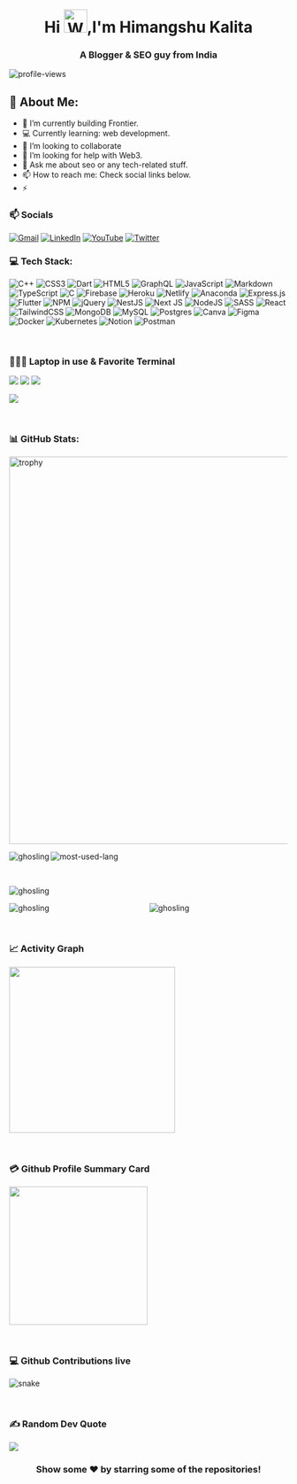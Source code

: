 <h1 align="center">Hi <img src="https://raw.githubusercontent.com/nixin72/nixin72/master/wave.gif" 
         alt="Waving hand animated gif"
         height="42"
         width="42" />,I'm Himangshu Kalita</h1>
<h3 align="center">A Blogger & SEO guy from India</h3>

<p align="left"> <img src="https://komarev.com/ghpvc/?username=himangshuin&label=Views&color=blue&style=plastic&style=for-the-badge" alt="profile-views" /> </p>


## 💫 About Me:
- 🔭 I’m currently building Frontier.
- 💻 Currently learning: web development.
- 👯 I’m looking to collaborate
- 🤔 I’m looking for help with Web3.
- 💬 Ask me about seo or any tech-related stuff.
- 📫 How to reach me: Check social links below.
- ⚡ 

### 📫 Socials
[![Gmail](https://img.shields.io/badge/Gmail-D14836?style=for-the-badge&logo=gmail&logoColor=white)](mailto:khimansuu@gmail.com) [![LinkedIn](https://img.shields.io/badge/LinkedIn-0077B5?style=for-the-badge&logo=linkedin&logoColor=white)](https://www.linkedin.com/in/himangshuin) [![YouTube](https://img.shields.io/badge/YouTube-FF0000?style=for-the-badge&logo=youtube&logoColor=white)](https://youtube.com/c/hellocodepur) [![Twitter](https://img.shields.io/twitter/follow/himangshuin?logo=Twitter&style=for-the-badge)](https://twitter.com/himangshuin)


### 💻 Tech Stack:
![C++](https://img.shields.io/badge/c++-%2300599C.svg?style=for-the-badge&logo=c%2B%2B&logoColor=white) ![CSS3](https://img.shields.io/badge/css3-%231572B6.svg?style=for-the-badge&logo=css3&logoColor=white) ![Dart](https://img.shields.io/badge/dart-%230175C2.svg?style=for-the-badge&logo=dart&logoColor=white) ![HTML5](https://img.shields.io/badge/html5-%23E34F26.svg?style=for-the-badge&logo=html5&logoColor=white) ![GraphQL](https://img.shields.io/badge/-GraphQL-E10098?style=for-the-badge&logo=graphql&logoColor=white) ![JavaScript](https://img.shields.io/badge/javascript-%23323330.svg?style=for-the-badge&logo=javascript&logoColor=%23F7DF1E) ![Markdown](https://img.shields.io/badge/markdown-%23000000.svg?style=for-the-badge&logo=markdown&logoColor=white) ![TypeScript](https://img.shields.io/badge/typescript-%23007ACC.svg?style=for-the-badge&logo=typescript&logoColor=white) ![C](https://img.shields.io/badge/c-%2300599C.svg?style=for-the-badge&logo=c&logoColor=white) ![Firebase](https://img.shields.io/badge/firebase-%23039BE5.svg?style=for-the-badge&logo=firebase) ![Heroku](https://img.shields.io/badge/heroku-%23430098.svg?style=for-the-badge&logo=heroku&logoColor=white) ![Netlify](https://img.shields.io/badge/netlify-%23000000.svg?style=for-the-badge&logo=netlify&logoColor=#00C7B7) ![Anaconda](https://img.shields.io/badge/Anaconda-%2344A833.svg?style=for-the-badge&logo=anaconda&logoColor=white) ![Express.js](https://img.shields.io/badge/express.js-%23404d59.svg?style=for-the-badge&logo=express&logoColor=%2361DAFB) ![Flutter](https://img.shields.io/badge/Flutter-%2302569B.svg?style=for-the-badge&logo=Flutter&logoColor=white) ![NPM](https://img.shields.io/badge/NPM-%23000000.svg?style=for-the-badge&logo=npm&logoColor=white) ![jQuery](https://img.shields.io/badge/jquery-%230769AD.svg?style=for-the-badge&logo=jquery&logoColor=white) ![NestJS](https://img.shields.io/badge/nestjs-%23E0234E.svg?style=for-the-badge&logo=nestjs&logoColor=white) ![Next JS](https://img.shields.io/badge/Next-black?style=for-the-badge&logo=next.js&logoColor=white) ![NodeJS](https://img.shields.io/badge/node.js-6DA55F?style=for-the-badge&logo=node.js&logoColor=white) ![SASS](https://img.shields.io/badge/SASS-hotpink.svg?style=for-the-badge&logo=SASS&logoColor=white) ![React](https://img.shields.io/badge/react-%2320232a.svg?style=for-the-badge&logo=react&logoColor=%2361DAFB) ![TailwindCSS](https://img.shields.io/badge/tailwindcss-%2338B2AC.svg?style=for-the-badge&logo=tailwind-css&logoColor=white) ![MongoDB](https://img.shields.io/badge/MongoDB-%234ea94b.svg?style=for-the-badge&logo=mongodb&logoColor=white) ![MySQL](https://img.shields.io/badge/mysql-%2300f.svg?style=for-the-badge&logo=mysql&logoColor=white) ![Postgres](https://img.shields.io/badge/postgres-%23316192.svg?style=for-the-badge&logo=postgresql&logoColor=white) ![Canva](https://img.shields.io/badge/Canva-%2300C4CC.svg?style=for-the-badge&logo=Canva&logoColor=white) 	![Figma](https://img.shields.io/badge/figma-%23F24E1E.svg?style=for-the-badge&logo=figma&logoColor=white) ![Docker](https://img.shields.io/badge/docker-%230db7ed.svg?style=for-the-badge&logo=docker&logoColor=white) ![Kubernetes](https://img.shields.io/badge/kubernetes-%23326ce5.svg?style=for-the-badge&logo=kubernetes&logoColor=white) ![Notion](https://img.shields.io/badge/Notion-%23000000.svg?style=for-the-badge&logo=notion&logoColor=white) ![Postman](https://img.shields.io/badge/Postman-FF6C37?style=for-the-badge&logo=postman&logoColor=white)

&nbsp;

### 👨🏻‍💻 Laptop in use & Favorite Terminal
<img src="https://img.shields.io/badge/Windows-acer_nitro_5_2019-0078D6?style=for-the-badge&logo=windows&logoColor=white"/> <img src="https://img.shields.io/badge/Intel-Core_i5_9th-0071C5?style=for-the-badge&logo=intel&logoColor=white"/> <img src="https://img.shields.io/badge/NVIDIA-GTX1650-76B900?style=for-the-badge&logo=nvidia&logoColor=white"/> 

<img src="https://img.shields.io/badge/windows%20terminal-4D4D4D?style=for-the-badge&logo=windows%20terminal&logoColor=white"/>

&nbsp;

### 📊 GitHub Stats:

<p> <a href="https://github.com/ryo-ma/github-profile-trophy"><img width=700px src="https://github-profile-trophy.vercel.app/?username=himangshuin" alt="trophy" /></a> </p>
<p><img align="left" src="https://github-readme-stats.vercel.app/api?username=himangshuin&show_icons=true&locale=en" alt="ghosling" /></p>
<div align="left"><p><img align="center" src="https://github-readme-stats.vercel.app/api/top-langs/?username=himangshuin" alt="most-used-lang" /></p></div>
&nbsp;
<div align="left" style={><p><img align="center" src="https://github-readme-streak-stats.herokuapp.com/?user=himangshuin&" alt="ghosling" /></p></div>

<div align="left" style={><p><img align="left" src="http://github-profile-summary-cards.vercel.app/api/cards/repos-per-language?username=himangshuin&theme=github" alt="ghosling" /></p></div>
<div align="center" style={><p><img align="center" src="http://github-profile-summary-cards.vercel.app/api/cards/most-commit-language?username=himangshuin&theme=github" alt="ghosling" /></p></div>

&nbsp;

### 📈 Activity Graph     
<img src="https://activity-graph.herokuapp.com/graph?username=himangshuin&theme=dracula&layout=compact&title_color=FF69B4&hide_border=true&area=true" height="300" width="auto"></img>
</div>

&nbsp;

### 💳 Github Profile Summary Card

<img src="https://github-profile-summary-cards.vercel.app/api/cards/profile-details?username=himangshuin&theme=github" height="250" width="auto"></img>

&nbsp;

### 💻 Github Contributions live
<p align="left">
  <img src="https://github.com/himangshuin/himangshuin/raw/output/github-contribution-grid-snake.svg" alt="snake"></center>
</p>

&nbsp;

### ✍️ Random Dev Quote
![](https://quotes-github-readme.vercel.app/api?type=horizontal&theme=vue)

<div align="center">

### Show some ❤️ by starring some of the repositories!

</div>
